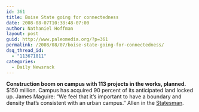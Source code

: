 ```yaml
---
id: 361
title: Boise State going for connectedness
date: 2008-08-07T10:38:48-07:00
author: Nathaniel Hoffman
layout: post
guid: http://www.paleomedia.org/?p=361
permalink: /2008/08/07/boise-state-going-for-connectedness/
dsq_thread_id:
  - "113671811"
categories:
  - Daily Newsrack
---
```

**Construction boom on campus with 113 projects in the works, planned.** $150 million. Campus has acquired 90 percent of its anticipated land locked up. James Maguire: &#8220;We feel that it&#8217;s important to have a boundary and density that&#8217;s consistent with an urban campus.&#8221; Allen in the [Statesman](http://www.idahostatesman.com/eyepiece/story/462470.html).